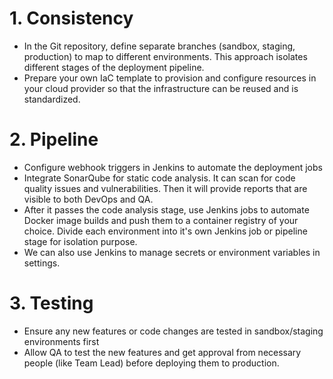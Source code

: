 # 1. Consistency
- In the Git repository, define separate branches (sandbox, staging, production) to map to different environments. This approach isolates different stages of the deployment pipeline.
- Prepare your own IaC template to provision and configure resources in your cloud provider so that the infrastructure can be reused and is standardized.

# 2. Pipeline
- Configure webhook triggers in Jenkins to automate the deployment jobs
- Integrate SonarQube for static code analysis. It can scan for code quality issues and vulnerabilities. Then it will provide reports that are visible to both DevOps and QA.
- After it passes the code analysis stage, use Jenkins jobs to automate Docker image builds and push them to a container registry of your choice. Divide each environment into it's own Jenkins job or pipeline stage for isolation purpose.
- We can also use Jenkins to manage secrets or environment variables in settings.

# 3. Testing
- Ensure any new features or code changes are tested in sandbox/staging environments first
- Allow QA to test the new features and get approval from necessary people (like Team Lead) before deploying them to production.